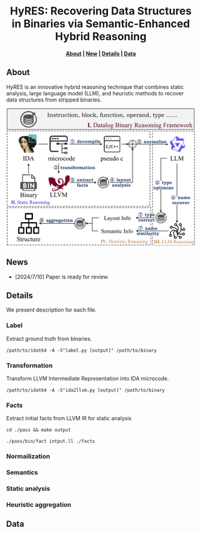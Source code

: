 <h1 align="center">HyRES: Recovering Data Structures in Binaries via Semantic-Enhanced Hybrid Reasoning</h1>

<h4 align="center">
<p>
<a href=#about>About</a> |
<a href=#new>New</a> |
<a href=#details>Details</a> |
<a href=#data>Data</a>
<p>
</h4>

## About

HyRES is an innovative hybrid reasoning technique that combines static analysis, large language model (LLM), and heuristic methods to recover data structures from stripped binaries. 

![1](./img/overview.jpg)

## News

- [2024/7/10] Paper is ready for review.

## Details

We present description for each file.

### Label
Extract ground truth from binaries.
```Shell
/path/to/idat64 -A -S"label.py [output]" /path/to/binary
```

### Transformation
Transform LLVM Intermediate Representation into IDA microcode.
```Shell
/path/to/idat64 -A -S"ida2llvm.py [output]" /path/to/binary
```

### Facts
Extract initial facts from LLVM IR for static analysis
```Shell
cd ./pass && make output
```
```Shell
./pass/bin/fact intput.ll ./facts
```

### Normailization

### Semantics

### Static analysis

### Heuristic aggregation

## Data

